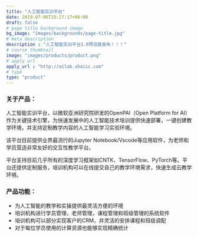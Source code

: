 ```yaml
---
title: "人工智能实训平台"
date: 2019-07-06T15:27:17+06:00
draft: false
# page title background image
bg_image: "images/backgrounds/page-title.jpg"
# meta description
description : "人工智能实训平台1.0预览版发布！！！"
# course thumbnail
image: "images/products/product.png"
# apply url
apply_url : "http://ailab.shaiic.com"
# type
type: "product"
---
```



### 关于产品：

人工智能实训平台，以微软亚洲研究院研发的OpenPAI（Open Platform for AI）作为关键技术引擎，为快速发展中的人工智能技术培训提供快速部署，一键创建教学环境，并支持定制教学内容的人工智能学习实验环境。

该平台目前提供业界最流行的Jupyter Notebook/Vscode等应用软件，为老师和学员营造非常友好的交互性教学平台。

平台支持目前几乎所有的深度学习框架如CNTK、TensorFlow、PyTorch等。平台还提供定制服务，培训机构可以在线提交自己的教学环境需求，快速生成云教学环境。

### 产品功能：


* 为人工智能的教学和实操提供最灵活方便的环境
* 培训机构进行学员管理，老师管理，课程管理和班级管理的系统软件
* 培训机构可以部分实现客户的CRM，并灵活的安排课程和班级调配
* 对于每位学员使用的计算资源也能够实现精确统计

